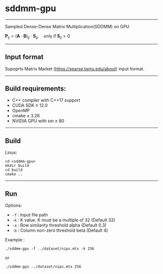 # sddmm-gpu

---

Sampled Dense-Dense Matrix Multiplication(SDDMM) on GPU

$\mathbf{P}_{ij} = (\mathbf{A} \cdot \mathbf{B})_{ij} \cdot \mathbf{S}_{ij}, \quad \text{only if } \mathbf{S}_{ij} > 0$

---

## Input format

Supoprts Matrix Market (https://sparse.tamu.edu/about) input format.

---

## Build requirements:

- C++ compiler with C++17 support
- CUDA SDK $\ge$ 12.0
- OpenMP
- cmake $\ge$ 3.26
- NVIDIA GPU with sm $\ge$ 80

---

## Build

Linux:

```shell
cd <sddmm-gpu>
mkdir build
cd build
cmake ..
```

---

## Run

Options:

- `-f` : Input file path
- `-k` : K value. K must be a multiple of 32 (Default 32)
- `-a` : Row similarity threshold alpha (Default 0.3)
- `-b` : Column non-zero threshold beta (Default 4)

Example :

```shell
./sddmm-gpu -f ../dataset/nips.mtx -k 256
```

or

```shell
./sddmm-gpu ../dataset/nips.mtx 256
```
